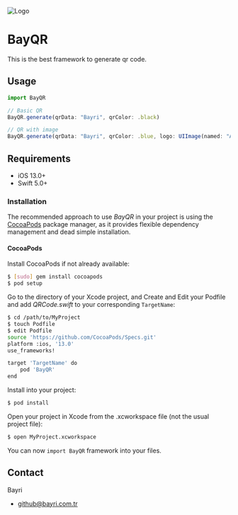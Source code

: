 
![Logo](https://bayri.com.tr/images/github/qr1.png)

    
# BayQR

This is the best framework to generate qr code.


## Usage

```javascript
import BayQR

// Basic QR
BayQR.generate(qrData: "Bayri", qrColor: .black)

// QR with image
BayQR.generate(qrData: "Bayri", qrColor: .blue, logo: UIImage(named: "Asset"))
```
    
  
## Requirements
- iOS 13.0+
- Swift 5.0+

### Installation

The recommended approach to use _BayQR_ in your project is using the [CocoaPods](http://cocoapods.org/) package manager, as it provides flexible dependency management and dead simple installation.

#### CocoaPods

Install CocoaPods if not already available:

```bash
$ [sudo] gem install cocoapods
$ pod setup
```
Go to the directory of your Xcode project, and Create and Edit your Podfile and add _QRCode.swift_ to your corresponding `TargetName`:

```bash
$ cd /path/to/MyProject
$ touch Podfile
$ edit Podfile
source 'https://github.com/CocoaPods/Specs.git'
platform :ios, '13.0'
use_frameworks!

target 'TargetName' do
    pod 'BayQR'
end
```

Install into your project:

```bash
$ pod install
```

Open your project in Xcode from the .xcworkspace file (not the usual project file):

```bash
$ open MyProject.xcworkspace
```

You can now `import BayQR` framework into your files.


## Contact

Bayri
 - [github@bayri.com.tr](github@bayri.com.tr)
